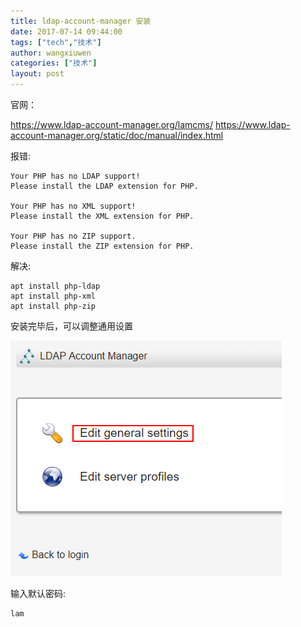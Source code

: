 ```yaml
---
title: ldap-account-manager 安装
date: 2017-07-14 09:44:00
tags: ["tech","技术"]
author: wangxiuwen
categories: ["技术"]
layout: post
---
```


官网：

https://www.ldap-account-manager.org/lamcms/
https://www.ldap-account-manager.org/static/doc/manual/index.html

报错:

	Your PHP has no LDAP support!
	Please install the LDAP extension for PHP.
	
	Your PHP has no XML support!
	Please install the XML extension for PHP.
	
	Your PHP has no ZIP support.
	Please install the ZIP extension for PHP.

解决:

	apt install php-ldap
	apt install php-xml
	apt install php-zip
	
安装完毕后，可以调整通用设置

![1.png](/images/95b98c4a19b3eee838d813e6922ead6e.png)
	
输入默认密码:

	lam